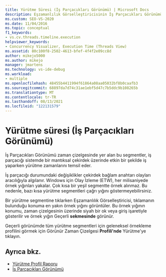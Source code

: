 ```yaml
---
title: Yürütme Süresi (İş Parçacıkları Görünümü) | Microsoft Docs
description: Eşzamanlılık Görselleştiricisinin İş Parçacıkları Görünümünde yürütme zamanlarını gözden geçirme. Yürütme süresi, bir iş parçacığının bir mantıksal çekirdekte etkin olarak ne zaman çalıştığını gösteren kesimler tarafından temsil edildi.
ms.custom: SEO-VS-2020
ms.date: 11/04/2016
ms.topic: conceptual
f1_keywords:
- vs.cv.threads.timeline.execution
helpviewer_keywords:
- Concurrency Visualizer, Execution Time (Threads View)
ms.assetid: 80c100f8-2502-4613-bfef-4f4f2e09cc8d
author: mikejo5000
ms.author: mikejo
manager: jmartens
ms.technology: vs-ide-debug
ms.workload:
- multiple
ms.openlocfilehash: 48455b4411994f61864a08aa05032bf8b0caafb3
ms.sourcegitcommit: 68897da7d74c31ae1ebf5d47c7b5ddc9b108265b
ms.translationtype: MT
ms.contentlocale: tr-TR
ms.lasthandoff: 08/13/2021
ms.locfileid: "122131579"
---
```

# <a name="execution-time-threads-view"></a>Yürütme süresi (İş Parçacıkları Görünümü)
İş Parçacıkları Görünümü zaman çizelgesinde yer alan bu segmentler, iş parçacığı sistemde bir mantıksal çekirdek üzerinde etkin bir şekilde iş yaparken yürütme zamanlarını temsil eder.

 İş parçacığı durumundaki değişiklikler çekirdek bağlam anahtarı olayları aracılığıyla algılanır. Windows için Olay İzleme (ETW), her milisaniyede örnek yığınları yakalar. Çok kısa bir yeşil segmentte örnek alınmaz. Bu nedenle, bazı kısa yürütme segmentleri çağrı yığını göstermeyebilirsiniz.

 Bir yürütme segmentine tıklarken Eşzamanlılık Görselleştiricisi, tıklamanın bulunduğu konuma en yakın örnek yığını görüntüler. Bu örnek yığının konumu, zaman çizelgesinin üzerinde siyah bir ok veya giriş işaretiyle gösterilir ve örnek yığın Geçerli **sekmesinde** görünür.

 Geçerli görünümde tüm yürütme segmentleri için geleneksel örnekleme profilini görmek için Görünür Zaman Çizelgesi **Profili'nde** Yürütme'ye tıklayın.

## <a name="see-also"></a>Ayrıca bkz.
- [Yürütme Profil Raporu](../profiling/execution-profile-report.md)
- [İş Parçacıkları Görünümü](../profiling/threads-view-parallel-performance.md)